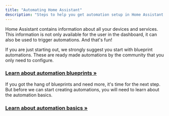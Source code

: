 ```yaml
---
title: "Automating Home Assistant"
description: "Steps to help you get automation setup in Home Assistant."
---
```


Home Assistant contains information about all your devices and services. This information is not only available for the user in the dashboard, it can also be used to trigger automations. And that's fun!

If you are just starting out, we strongly suggest you start with blueprint automations. These are ready made automations by the community that you only need to configure.

### [Learn about automation blueprints &raquo;](/docs/automation/using_blueprints/)

If you got the hang of blueprints and need more, it's time for the next step. But before we can start creating automations, you will need to learn about the automation basics.

### [Learn about automation basics &raquo;](/docs/automation/basics/)
